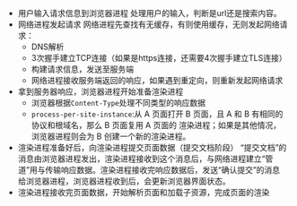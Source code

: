 - 用户输入请求信息到浏览器进程
    处理用户的输入，判断是url还是搜索内容。
- 网络进程发起请求
    网络进程先查找有无缓存，有则使用缓存，无则发起网络请求：
    - DNS解析
    - 3次握手建立TCP连接（如果是https连接，还需要4次握手建立TLS连接）
    - 构建请求信息，发送至服务端
    - 网络进程接收服务端返回的响应，如果遇到重定向，则重新发起网络请求
- 拿到服务器响应，浏览器进程开始准备渲染进程
    - 浏览器根据`Content-Type`处理不同类型的响应数据
    - `process-per-site-instance`:从 A 页面打开 B 页面，且 A 和 B 有相同的协议和根域名，那么 B 页面复用 A 页面的 渲染进程；如果是其他情况，浏览器进程则会为 B 创建一个新的渲染进程。
- 渲染进程准备好后，向渲染进程提交页面数据（提交文档阶段）
    “提交文档”的消息由浏览器进程发出，渲染进程接收到这个消息后，与网络进程建立“管道”用与传输响应数据。渲染进程接收完响应数据后，发送“确认提交”的消息给浏览器进程，浏览器进程收到后，会更新浏览器界面状态。
- 渲染进程接收完页面数据，开始解析页面和加载子资源，完成页面的渲染
